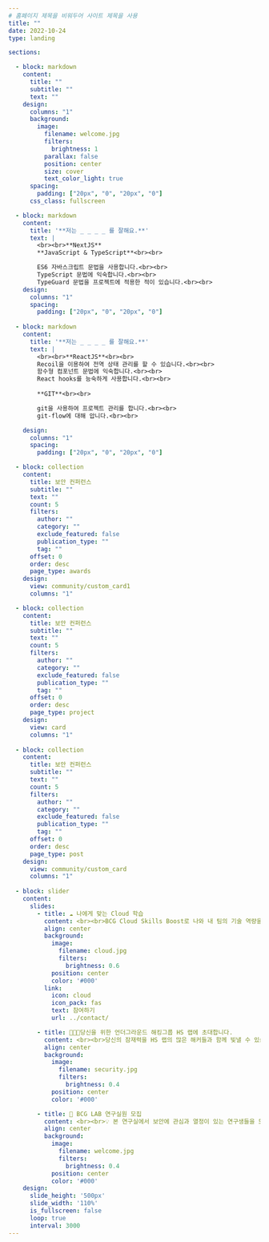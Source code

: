 ```yaml
---
# 홈페이지 제목을 비워두어 사이트 제목을 사용
title: ""
date: 2022-10-24
type: landing

sections:

  - block: markdown
    content:
      title: ""
      subtitle: ""
      text: ""
    design:
      columns: "1"
      background:
        image:
          filename: welcome.jpg
          filters:
            brightness: 1
          parallax: false
          position: center
          size: cover
          text_color_light: true
      spacing:
        padding: ["20px", "0", "20px", "0"]
      css_class: fullscreen

  - block: markdown
    content:
      title: '**저는 _ _ _ _ 를 잘해요.**'
      text: |
        <br><br>**NextJS**
        **JavaScript & TypeScript**<br><br>

        ES6 자바스크립트 문법을 사용합니다.<br><br>
        TypeScript 문법에 익숙합니다.<br><br>
        TypeGuard 문법을 프로젝트에 적용한 적이 있습니다.<br><br>
    design:
      columns: "1"
      spacing:
        padding: ["20px", "0", "20px", "0"]
  
  - block: markdown
    content:
      title: '**저는 _ _ _ _ 를 잘해요.**'
      text: |
        <br><br>**ReactJS**<br><br>
        Recoil을 이용하여 전역 상태 관리를 할 수 있습니다.<br><br>
        함수형 컴포넌트 문법에 익숙합니다.<br><br>
        React hooks를 능숙하게 사용합니다.<br><br>
        
        **GIT**<br><br>

        git을 사용하여 프로젝트 관리를 합니다.<br><br>
        git-flow에 대해 압니다.<br><br>

    design:
      columns: "1"
      spacing:
        padding: ["20px", "0", "20px", "0"]

  - block: collection
    content:
      title: 보안 컨퍼런스
      subtitle: ""
      text: ""
      count: 5
      filters:
        author: ""
        category: ""
        exclude_featured: false
        publication_type: ""
        tag: ""
      offset: 0
      order: desc
      page_type: awards
    design:
      view: community/custom_card1
      columns: "1"

  - block: collection
    content:
      title: 보안 컨퍼런스
      subtitle: ""
      text: ""
      count: 5
      filters:
        author: ""
        category: ""
        exclude_featured: false
        publication_type: ""
        tag: ""
      offset: 0
      order: desc
      page_type: project
    design:
      view: card
      columns: "1"
    
  - block: collection
    content:
      title: 보안 컨퍼런스
      subtitle: ""
      text: ""
      count: 5
      filters:
        author: ""
        category: ""
        exclude_featured: false
        publication_type: ""
        tag: ""
      offset: 0
      order: desc
      page_type: post
    design:
      view: community/custom_card
      columns: "1"
  
  - block: slider
    content:
      slides:
        - title: ☁️ 나에게 맞는 Cloud 학습
          content: <br><br>BCG Cloud Skills Boost로 나와 내 팀의 기술 역량을 높이세요.
          align: center
          background:
            image:
              filename: cloud.jpg
              filters:
                brightness: 0.6
            position: center
            color: '#000'
          link:
            icon: cloud
            icon_pack: fas
            text: 참여하기
            url: ../contact/

        - title: 👨🏻‍💻당신을 위한 언더그라운드 해킹그룹 HS 랩에 초대합니다.
          content: <br><br>당신의 잠재력을 HS 랩의 많은 해커들과 함께 빛낼 수 있습니다.
          align: center
          background:
            image:
              filename: security.jpg
              filters:
                brightness: 0.4
            position: center
            color: '#000'

        - title: 🔐 BCG LAB 연구실원 모집
          content: <br><br>💡 본 연구실에서 보안에 관심과 열정이 있는 연구생들을 모집합니다.
          align: center
          background:
            image:
              filename: welcome.jpg
              filters:
                brightness: 0.4
            position: center
            color: '#000'
    design:
      slide_height: '500px'
      slide_width: '110%'
      is_fullscreen: false
      loop: true
      interval: 3000
---
```

